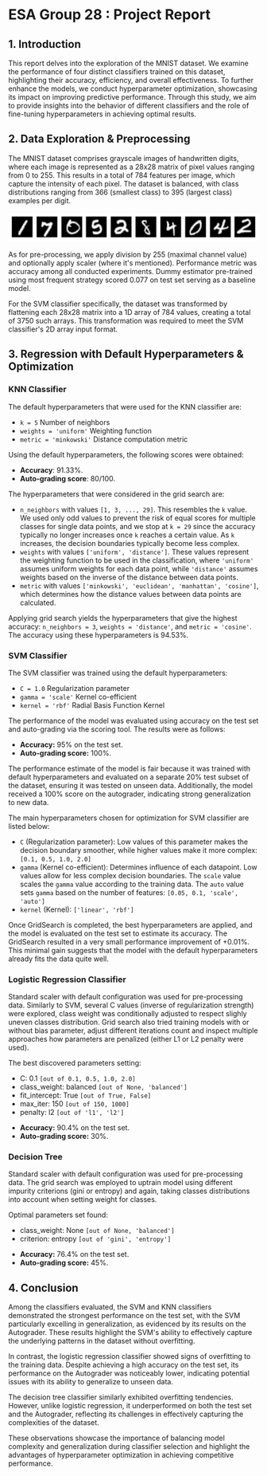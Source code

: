 # ESA Group 28 : Project Report

## 1. Introduction
This report delves into the exploration of the MNIST dataset. We examine the performance of four distinct classifiers trained on this dataset, highlighting their accuracy, efficiency, and overall effectiveness. To further enhance the models, we conduct hyperparameter optimization, showcasing its impact on improving predictive performance. Through this study, we aim to provide insights into the behavior of different classifiers and the role of fine-tuning hyperparameters in achieving optimal results.
## 2. Data Exploration & Preprocessing
The MNIST dataset comprises grayscale images of handwritten digits, where each image is represented as a 28x28 matrix of pixel values ranging from 0 to 255. This results in a total of 784 features per image, which capture the intensity of each pixel. The dataset is balanced, with class distributions ranging from 366 (smallest class) to 395 (largest class) examples per digit.

![Example loaded data](/example_data.png)

As for pre-processing, we apply division by 255 (maximal channel value) and optionally apply scaler (where it's mentioned). Performance metric was accuracy among all conducted experiments.
Dummy estimator pre-trained using most frequent strategy scored 0.077 on test set serving as a baseline model.

For the SVM classifier specifically, the dataset was transformed by flattening each 28x28 matrix into a 1D array of 784 values, creating a total of 3750 such arrays. This transformation was required to meet the SVM classifier's 2D array input format.

## 3. Regression with Default Hyperparameters & Optimization
### KNN Classifier

The default hyperparameters that were used for the KNN classifier are:
- `k = 5` Number of neighbors
- `weights = 'uniform'` Weighting function
- `metric = 'minkowski'` Distance computation metric

Using the default hyperparameters, the following scores were obtained:
- **Accuracy**: 91.33%.
- **Auto-grading score**: 80/100.

The hyperparameters that were considered in the grid search are:

- `n_neighbors` with values `[1, 3, ..., 29]`. This resembles the `k` value. We used only odd values to prevent
  the risk of equal scores for multiple classes for single data points, and we stop at `k = 29` since the accuracy
  typically no longer increases once `k` reaches a certain value. As `k` increases, the decision boundaries typically
  become less complex.
- `weights` with values `['uniform', 'distance']`. These values represent the weighting function to be used in the
  classification, where `'uniform'` assumes uniform weights for each data point, while `'distance'` assumes weights
  based on the inverse of the distance between data points.
- `metric` with values `['minkowski', 'euclidean', 'manhattan', 'cosine']`, which determines how the distance values
  between data points are calculated.
   
Applying grid search yields the hyperparameters that give the highest accuracy:
`n_neighbors = 3`, `weights = 'distance'`, and `metric = 'cosine'`.
The accuracy using these hyperparameters is 94.53%.
### SVM Classifier

The SVM classifier was trained using the default hyperparameters:
- ```C = 1.0``` Regularization parameter
- ```gamma = 'scale'``` Kernel co-efficient
- ```kernel = 'rbf'``` Radial Basis Function Kernel

The performance of the model was evaluated using accuracy on the test set and auto-grading via the scoring tool. The results were as follows:
- **Accuracy:** 95% on the test set.
- **Auto-grading score:** 100%.

The performance estimate of the model is fair because it was trained with default hyperparameters and evaluated on a separate 20% test subset of the dataset, ensuring it was tested on unseen data. Additionally, the model received a 100% score on the autograder, indicating strong generalization to new data.

The main hyperparameters chosen for optimization for SVM classifier are listed below:
- ```C``` (Regularization parameter): Low values of this parameter makes the decision boundary smoother, while higher values make it more complex: ```[0.1, 0.5, 1.0, 2.0]```
- ```gamma``` (Kernel co-efficient): Determines influence of each datapoint. Low values allow for less complex decision boundaries. The ```scale``` value scales the ```gamma``` value according to the training data. The ```auto``` value sets ```gamma``` based on the number of features: ```[0.05, 0.1, 'scale', 'auto']```
- ```kernel``` (Kernel): ```['linear', 'rbf']```

Once GridSearch is completed, the best hyperparameters are applied, and the model is evaluated on the test set to estimate its accuracy. The GridSearch resulted in a very small performance improvement of +0.01%. This minimal gain suggests that the model with the default hyperparameters already fits the data quite well.  

### Logistic Regression Classifier
Standard scaler with default configuration was used for pre-processing data. 
Similarly to SVM, several C values (inverse of regularization strength) were explored, class weight was conditionally adjusted to respect slighly uneven classes distribution. 
Grid search also tried training models with or without bias parameter, adjust different iterations count and inspect multiple approaches how parameters are penalized (either L1 or L2 penalty were used).

The best discovered parameters setting:
* C: 0.1 `[out of 0.1, 0.5, 1.0, 2.0]`
* class_weight: balanced `[out of None, 'balanced']`
* fit_intercept: True `[out of True, False]`
* max_iter: 150 `[out of 150, 1000]`
* penalty: l2 `[out of 'l1', 'l2']`

- **Accuracy:** 90.4% on the test set.
- **Auto-grading score:** 30%.

### Decision Tree
Standard scaler with default configuration was used for pre-processing data. 
The grid search was employed to uptrain model using different impurity criterions (gini or entropy) and again, taking classes distributions into account when setting weight for classes.

Optimal parameters set found:
* class_weight: None `[out of None, 'balanced']`
* criterion: entropy `[out of 'gini', 'entropy']`

- **Accuracy:** 76.4% on the test set.
- **Auto-grading score:** 45%.

## 4. Conclusion

Among the classifiers evaluated, the SVM and KNN classifiers demonstrated the strongest performance on the test set, with the SVM particularly excelling in generalization, as evidenced by its results on the Autograder. These results highlight the SVM's ability to effectively capture the underlying patterns in the dataset without overfitting.

In contrast, the logistic regression classifier showed signs of overfitting to the training data. Despite achieving a high accuracy on the test set, its performance on the Autograder was noticeably lower, indicating potential issues with its ability to generalize to unseen data.

The decision tree classifier similarly exhibited overfitting tendencies. However, unlike logistic regression, it underperformed on both the test set and the Autograder, reflecting its challenges in effectively capturing the complexities of the dataset.

These observations showcase the importance of balancing model complexity and generalization during classifier selection and highlight the advantages of hyperparameter optimization in achieving competitive performance.
